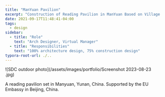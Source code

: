 ```yaml
---
title: "ManYuan Pavilion"
excerpt: "Construction of Reading Pavilion in ManYuan Based on Village Microclimate Improvement"
date: 2021-09-17T11:48:41-04:00
tags:
  - design
sidebar:
  - title: "Role"
    text: "Arch Designer, Virtual Manager"
  - title: "Responsibilities"
    text: "100% architecture design, 75% construction design"
typora-root-url: ./..
---
```


![SDC outdoor photo](/assets/images/portfolio/Screenshot 2023-08-23 .jpg)

A reading pavilion set in Manyuan, Yunan, China. Supported by the EU Embassy in Beijing, China.
